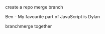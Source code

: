create a repo
merge
branch 



Ben - My favourite part of JavaScript is Dylan

branchmerge together 

